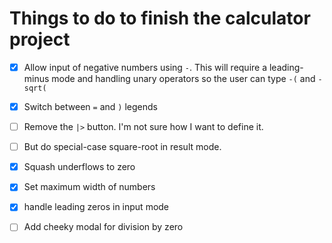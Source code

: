 # Things to do to finish the calculator project

-  [X]  Allow input of negative numbers using `-`. This will require a
   leading-minus mode and handling unary operators so the user can type `-(`
   and `-sqrt(`

-  [X]  Switch between `=` and `)` legends

-  [ ]  Remove the `|>` button. I'm not sure how I want to define it.
-  [ ]  But do special-case square-root in result mode.

-  [X]  Squash underflows to zero
-  [X]  Set maximum width of numbers

-  [X]  handle leading zeros in input mode

-  [ ]  Add cheeky modal for division by zero
